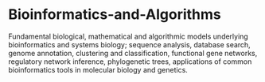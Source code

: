 # Bioinformatics-and-Algorithms

Fundamental biological, mathematical and algorithmic models underlying bioinformatics and systems biology; sequence analysis, database search, genome annotation, clustering and classification, functional gene networks, regulatory network inference, phylogenetic trees, applications of common bioinformatics tools in molecular biology and genetics.

